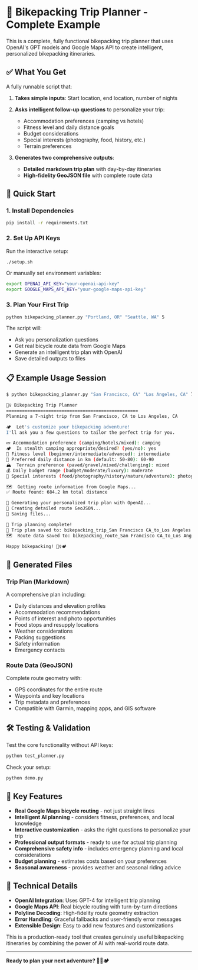 # 🎯 Bikepacking Trip Planner - Complete Example

This is a complete, fully functional bikepacking trip planner that uses OpenAI's GPT models and Google Maps API to create intelligent, personalized bikepacking itineraries.

## ✅ What You Get

A fully runnable script that:

1. **Takes simple inputs**: Start location, end location, number of nights
2. **Asks intelligent follow-up questions** to personalize your trip:
   - Accommodation preferences (camping vs hotels)
   - Fitness level and daily distance goals
   - Budget considerations
   - Special interests (photography, food, history, etc.)
   - Terrain preferences

3. **Generates two comprehensive outputs**:
   - **Detailed markdown trip plan** with day-by-day itineraries
   - **High-fidelity GeoJSON file** with complete route data

## 🚀 Quick Start

### 1. Install Dependencies
```bash
pip install -r requirements.txt
```

### 2. Set Up API Keys
Run the interactive setup:
```bash
./setup.sh
```

Or manually set environment variables:
```bash
export OPENAI_API_KEY="your-openai-api-key"
export GOOGLE_MAPS_API_KEY="your-google-maps-api-key" 
```

### 3. Plan Your First Trip
```bash
python bikepacking_planner.py "Portland, OR" "Seattle, WA" 5
```

The script will:
- Ask you personalization questions
- Get real bicycle route data from Google Maps  
- Generate an intelligent trip plan with OpenAI
- Save detailed outputs to files

## 📋 Example Usage Session

```bash
$ python bikepacking_planner.py "San Francisco, CA" "Los Angeles, CA" 7

🚴‍♀️ Bikepacking Trip Planner
==================================================
Planning a 7-night trip from San Francisco, CA to Los Angeles, CA

🏕️  Let's customize your bikepacking adventure!
I'll ask you a few questions to tailor the perfect trip for you.

💤 Accommodation preference (camping/hotels/mixed): camping
🏕️  Is stealth camping appropriate/desired? (yes/no): yes
💪 Fitness level (beginner/intermediate/advanced): intermediate
🚴 Preferred daily distance in km (default: 50-80): 60-90
🏔️  Terrain preference (paved/gravel/mixed/challenging): mixed
💰 Daily budget range (budget/moderate/luxury): moderate
🎯 Special interests (food/photography/history/nature/adventure): photography,food,nature

🗺️  Getting route information from Google Maps...
✅ Route found: 684.2 km total distance

🤖 Generating your personalized trip plan with OpenAI...
📍 Creating detailed route GeoJSON...
💾 Saving files...

🎉 Trip planning complete!
📄 Trip plan saved to: bikepacking_trip_San Francisco CA_to_Los Angeles CA_20250606_140230.md
🗺️  Route data saved to: bikepacking_route_San Francisco CA_to_Los Angeles CA_20250606_140230.geojson

Happy bikepacking! 🚴‍♀️🏕️
```

## 📁 Generated Files

### Trip Plan (Markdown)
A comprehensive plan including:
- Daily distances and elevation profiles
- Accommodation recommendations
- Points of interest and photo opportunities  
- Food stops and resupply locations
- Weather considerations
- Packing suggestions
- Safety information
- Emergency contacts

### Route Data (GeoJSON)
Complete route geometry with:
- GPS coordinates for the entire route
- Waypoints and key locations
- Trip metadata and preferences
- Compatible with Garmin, mapping apps, and GIS software

## 🛠️ Testing & Validation

Test the core functionality without API keys:
```bash
python test_planner.py
```

Check your setup:
```bash
python demo.py
```

## 🌟 Key Features

- **Real Google Maps bicycle routing** - not just straight lines
- **Intelligent AI planning** - considers fitness, preferences, and local knowledge
- **Interactive customization** - asks the right questions to personalize your trip
- **Professional output formats** - ready to use for actual trip planning
- **Comprehensive safety info** - includes emergency planning and local considerations
- **Budget planning** - estimates costs based on your preferences
- **Seasonal awareness** - provides weather and seasonal riding advice

## 🔧 Technical Details

- **OpenAI Integration**: Uses GPT-4 for intelligent trip planning
- **Google Maps API**: Real bicycle routing with turn-by-turn directions
- **Polyline Decoding**: High-fidelity route geometry extraction
- **Error Handling**: Graceful fallbacks and user-friendly error messages
- **Extensible Design**: Easy to add new features and customizations

This is a production-ready tool that creates genuinely useful bikepacking itineraries by combining the power of AI with real-world route data.

---

**Ready to plan your next adventure? 🚴‍♀️🏕️**
